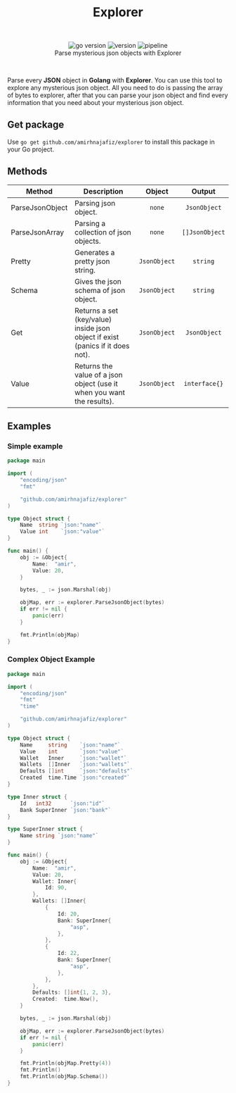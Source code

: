 <h1 align="center">
  Explorer
</h1>

<br />

<p align="center">
    <img src="https://img.shields.io/badge/Go-1.19-00ADD8?style=for-the-badge&logo=go" alt="go version" />
    <img src="https://img.shields.io/badge/Version-0.1.0-001122?style=for-the-badge&logo=github" alt="version" />
    <img src="https://img.shields.io/github/workflow/status/amirhnajafiz/explorer/test.github-ci?label=pipeline&logo=git&style=for-the-badge" alt="pipeline" /><br />
    Parse mysterious json objects with Explorer
</p>

<br />

Parse every **JSON** object in **Golang** with **Explorer**. You can use
this tool to explore any mysterious json object. All you need to do is passing
the array of bytes to explorer, after that you can parse your json object and
find every information that you need about your mysterious json object.

## Get package

Use ```go get github.com/amirhnajafiz/explorer``` to install this package 
in your Go project.

## Methods

| Method          | Description                                                                    |      Object      |       Output       |
|-----------------|--------------------------------------------------------------------------------|:----------------:|:------------------:|
| ParseJsonObject | Parsing json object.                                                           |    ```none```    |  ```JsonObject```  |
| ParseJsonArray  | Parsing a collection of json objects.                                          |    ```none```    | ```[]JsonObject``` |
| Pretty          | Generates a pretty json string.                                                | ```JsonObject``` |    ```string```    |
| Schema          | Gives the json schema of json object.                                          | ```JsonObject``` |    ```string```    |
| Get             | Returns a set (key/value) inside json object if exist (panics if it does not). | ```JsonObject``` |  ```JsonObject```  |
| Value           | Returns the value of a json object (use it when you want the results).         | ```JsonObject``` | ```interface{}```  |

## Examples

### Simple example

```go
package main

import (
	"encoding/json"
	"fmt"

	"github.com/amirhnajafiz/explorer"
)

type Object struct {
	Name  string `json:"name"`
	Value int    `json:"value"`
}

func main() {
	obj := &Object{
		Name:  "amir",
		Value: 20,
	}

	bytes, _ := json.Marshal(obj)

	objMap, err := explorer.ParseJsonObject(bytes)
	if err != nil {
		panic(err)
	}

	fmt.Println(objMap)
}
```

### Complex Object Example

```go
package main

import (
	"encoding/json"
	"fmt"
	"time"

	"github.com/amirhnajafiz/explorer"
)

type Object struct {
	Name     string    `json:"name"`
	Value    int       `json:"value"`
	Wallet   Inner     `json:"wallet"`
	Wallets  []Inner   `json:"wallets"`
	Defaults []int     `json:"defaults"`
	Created  time.Time `json:"created"`
}

type Inner struct {
	Id   int32      `json:"id"`
	Bank SuperInner `json:"bank"`
}

type SuperInner struct {
	Name string `json:"name"`
}

func main() {
	obj := &Object{
		Name:  "amir",
		Value: 20,
		Wallet: Inner{
			Id: 90,
		},
		Wallets: []Inner{
			{
				Id: 20,
				Bank: SuperInner{
					"asp",
				},
			},
			{
				Id: 22,
				Bank: SuperInner{
					"asp",
				},
			},
		},
		Defaults: []int{1, 2, 3},
		Created:  time.Now(),
	}

	bytes, _ := json.Marshal(obj)

	objMap, err := explorer.ParseJsonObject(bytes)
	if err != nil {
		panic(err)
	}

	fmt.Println(objMap.Pretty(4))
	fmt.Println()
	fmt.Println(objMap.Schema())
}
```

